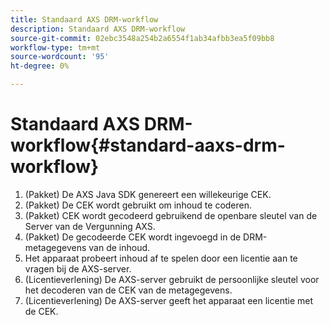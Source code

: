 ```yaml
---
title: Standaard AXS DRM-workflow
description: Standaard AXS DRM-workflow
source-git-commit: 02ebc3548a254b2a6554f1ab34afbb3ea5f09bb8
workflow-type: tm+mt
source-wordcount: '95'
ht-degree: 0%

---
```


# Standaard AXS DRM-workflow{#standard-aaxs-drm-workflow}

1. (Pakket) De AXS Java SDK genereert een willekeurige CEK.
1. (Pakket) De CEK wordt gebruikt om inhoud te coderen.
1. (Pakket) CEK wordt gecodeerd gebruikend de openbare sleutel van de Server van de Vergunning AXS.
1. (Pakket) De gecodeerde CEK wordt ingevoegd in de DRM-metagegevens van de inhoud.
1. Het apparaat probeert inhoud af te spelen door een licentie aan te vragen bij de AXS-server.
1. (Licentieverlening) De AXS-server gebruikt de persoonlijke sleutel voor het decoderen van de CEK van de metagegevens.
1. (Licentieverlening) De AXS-server geeft het apparaat een licentie met de CEK.

